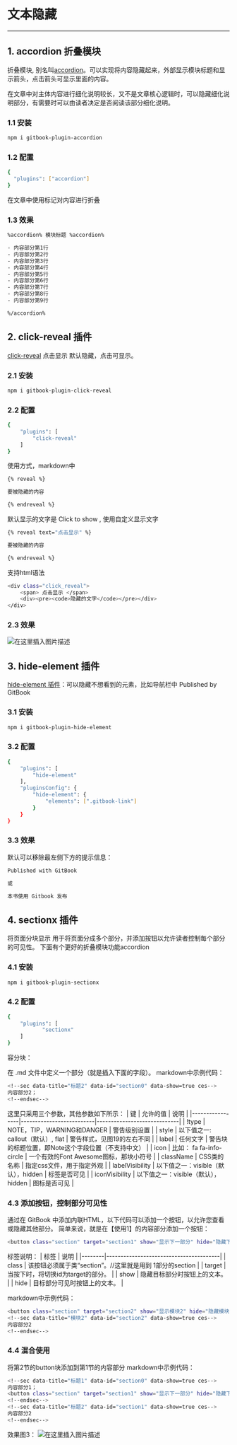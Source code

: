 #  文本隐藏


---
##  1. accordion 折叠模块
折叠模块, 别名叫[accordion](https://www.npmjs.com/package/gitbook-plugin-accordion)。可以实现将内容隐藏起来，外部显示模块标题和显示箭头，点击箭头可显示里面的内容。

在文章中对主体内容进行细化说明较长，又不是文章核心逻辑时，可以隐藏细化说明部分，有需要时可以由读者决定是否阅读该部分细化说明。

###  1.1 安装

```bash
npm i gitbook-plugin-accordion
```
### 1.2 配置

```bash
{
  "plugins": ["accordion"]
}
```
在文章中使用标记对内容进行折叠

###  1.3 效果

```bash
%accordion% 模块标题 %accordion%

- 内容部分第1行
- 内容部分第2行
- 内容部分第3行
- 内容部分第4行
- 内容部分第5行
- 内容部分第6行
- 内容部分第7行
- 内容部分第8行
- 内容部分第9行

%/accordion%
```
##  2. click-reveal 插件
[click-reveal](https://www.npmjs.com/package/gitbook-plugin-click-reveal) 点击显示 默认隐藏，点击可显示。

###  2.1 安装

```bash
npm i gitbook-plugin-click-reveal
```

### 2.2 配置

```bash
{
    "plugins": [
        "click-reveal"
    ]
}
```
使用方式，markdown中

```bash
{% reveal %}

要被隐藏的内容

{% endreveal %}
```
默认显示的文字是 Click to show , 使用自定义显示文字

```bash
{% reveal text="点击显示" %}

要被隐藏的内容

{% endreveal %}
```
支持html语法

```bash
<div class="click_reveal">
    <span> 点击显示 </span>
    <div><pre><code>隐藏的文字</code></pre></div>
</div>
```
### 2.3 效果
![在这里插入图片描述](https://img-blog.csdnimg.cn/9abfc11027b2438e9f35a61d48b14399.gif#pic_center)

##  3. hide-element 插件
[hide-element 插件](https://www.npmjs.com/package/gitbook-plugin-hide-element)：可以隐藏不想看到的元素，比如导航栏中 Published by GitBook

###  3.1 安装

```bash
npm i gitbook-plugin-hide-element
```

###  3.2 配置

```bash
{
    "plugins": [
        "hide-element"
    ],
    "pluginsConfig": {
        "hide-element": {
            "elements": [".gitbook-link"]
        }
    }
}
```
###  3.3 效果
默认可以移除最左侧下方的提示信息：

```bash
Published with GitBook

或

本书使用 Gitbook 发布
```

##  4. sectionx 插件
将页面分块显示 用于将页面分成多个部分，并添加按钮以允许读者控制每个部分的可见性。 下面有个更好的折叠模块功能accordion 

###  4.1 安装

```bash
npm i gitbook-plugin-sectionx
```

###  4.2 配置

```bash
{
    "plugins": [
           "sectionx"
    ]
}
```
容分块：

在 .md 文件中定义一个部分（就是插入下面的字段）。 markdown中示例代码：

```bash
<!--sec data-title="标题2" data-id="section0" data-show=true ces-->
内容部分2；
<!--endsec-->
```
这里只采用三个参数，其他参数如下所示：
| 键               | 允许的值                     | 说明                          |
|-----------------|--------------------------|-----------------------------|
| !type           | NOTE，TIP，WARNING和DANGER  | 警告级别设置                      |
| style           | 以下值之一: callout（默认）, flat | 警告样式，见图19的左右不同              |
| label           | 任何文字                     | 警告块的标题位置，即Note这个字段位置（不支持中文） |
| icon            | 比如： fa fa-info-circle    | 一个有效的Font Awesome图标，那块小符号   |
| className       | CSS类的名称                  | 指定css文件，用于指定外观              |
| labelVisibility | 以下值之一：visible（默认），hidden | 标签是否可见                      |
| iconVisibility  | 以下值之一：visible（默认），hidden | 图标是否可见                      |

###  4.3 添加按钮，控制部分可见性
通过在 GitBook 中添加内联HTML，以下代码可以添加一个按钮，以允许您查看或隐藏其他部分。 简单来说，就是在【使用1】的内容部分添加一个按钮：

```bash
<button class="section" target="section1" show="显示下一部分" hide="隐藏下一部分"></button>
```
标签说明：
| 标签     | 说明                                     |
|--------|----------------------------------------|
| class  | 该按钮必须属于类“section”。//这里就是用到 1部分的section |
| target | 当按下时，将切换id为target的部分。                  |
| show   | 隐藏目标部分时按钮上的文本。                         |
| hide   | 目标部分可见时按钮上的文本。                         |

markdown中示例代码：

```bash
<button class="section" target="section2" show="显示模块2" hide="隐藏模块2"></button>
<!--sec data-title="模块2" data-id="section2" data-show=true ces-->
内容部分2
<!--endsec-->
```
###  4.4 混合使用
将第2节的button块添加到第1节的内容部分 markdown中示例代码：

```bash
<!--sec data-title="标题1" data-id="section0" data-show=true ces-->
内容部分1；
<button class="section" target="section1" show="显示下一部分" hide="隐藏下一部分"></button>
<!--endsec-->
<!--sec data-title="标题2" data-id="section1" data-show=true ces-->
内容部分2
<!--endsec-->
```
效果图3：
![在这里插入图片描述](https://img-blog.csdnimg.cn/7500722cf84b4776a7a5cd8fc8e2458b.png)

